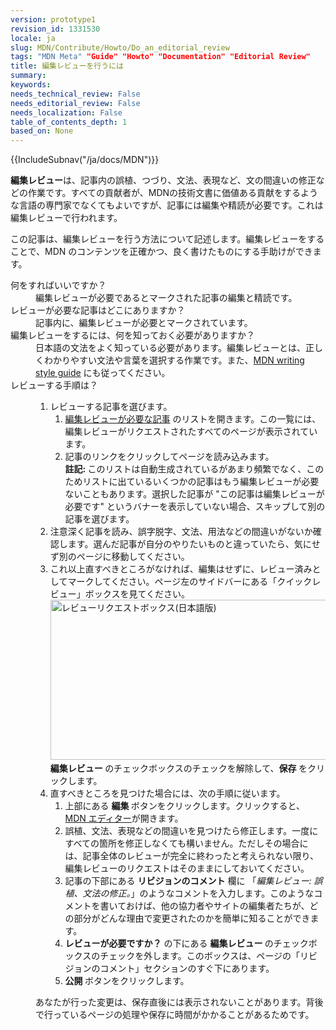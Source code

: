 ```yaml
---
version: prototype1
revision_id: 1331530
locale: ja
slug: MDN/Contribute/Howto/Do_an_editorial_review
tags: "MDN Meta" "Guide" "Howto" "Documentation" "Editorial Review"
title: 編集レビューを行うには
summary: 
keywords: 
needs_technical_review: False
needs_editorial_review: False
needs_localization: False
table_of_contents_depth: 1
based_on: None
---
```

<div>{{IncludeSubnav("/ja/docs/MDN")}}</div>

<p class="summary"><strong>編集レビュー</strong>は、記事内の誤植、つづり、文法、表現など、文の間違いの修正などの作業です。すべての貢献者が、MDNの技術文書に価値ある貢献をするような言語の専門家でなくてもよいですが、記事には編集や精読が必要です。これは編集レビューで行われます。</p>

<p><span class="seoSummary">この記事は、編集レビューを行う方法について記述します。編集レビューをすることで、MDN のコンテンツを正確かつ、良く書けたものにする手助けができます。</span></p>

<dl>
 <dt>何をすればいいですか？</dt>
 <dd>編集レビューが必要であるとマークされた記事の編集と精読です。</dd>
 <dt>レビューが必要な記事はどこにありますか？</dt>
 <dd>記事内に、編集レビューが必要とマークされています。</dd>
 <dt>編集レビューをするには、何を知っておく必要がありますか？</dt>
 <dd>日本語の文法をよく知っている必要があります。編集レビューとは、正しくわかりやすい文法や言葉を選択する作業です。また、<a href="https://developer.mozilla.org/en-US/docs/MDN/Contribute/Guidelines/Writing_style_guide">MDN writing style guide</a>&nbsp;にも従ってください。</dd>
 <dt>レビューする手順は？</dt>
 <dd>
 <ol>
  <li>レビューする記事を選びます。
   <ol>
    <li><a href="/docs/needs-review/editorial">編集レビューが必要な記事</a> のリストを開きます。この一覧には、編集レビューがリクエストされたすべてのページが表示されています。</li>
    <li>記事のリンクをクリックしてページを読み込みます。<br />
     <strong>註記: </strong>このリストは自動生成されているがあまり頻繁でなく、このためリストに出ているいくつかの記事はもう編集レビューが必要ないこともあります。選択した記事が&nbsp;"この記事は編集レビューが必要です" というバナーを表示していない場合、スキップして別の記事を選びます。</li>
   </ol>
  </li>
  <li>注意深く記事を読み、誤字脱字、文法、用法などの間違いがないか確認します。選んだ記事が自分のやりたいものと違っていたら、気にせず別のページに移動してください。</li>
  <li>これ以上直すべきところがなければ、編集はせずに、レビュー済みとしてマークしてください。ページ左のサイドバーにある「クイックレビュー」ボックスを見てください。<br />
   <img alt="レビューリクエストボックス(日本語版)" src="https://mdn.mozillademos.org/files/14709/2017-02-23%2011.48.25.png" style="height:256px; width:692px" /><br />
   <strong>編集レビュー&nbsp;</strong>のチェックボックスのチェックを解除して、<strong>保存&nbsp;</strong>をクリックします。</li>
  <li>直すべきところを見つけた場合には、次の手順に従います。
   <ol>
    <li>上部にある&nbsp;<strong>編集&nbsp;</strong>ボタンをクリックします。クリックすると、<a href="/docs/Project:MDN/Contributing/Editor_guide">MDN エディター</a>が開きます。</li>
    <li>誤植、文法、表現などの間違いを見つけたら修正します。一度にすべての箇所を修正しなくても構いません。ただしその場合には、記事全体のレビューが完全に終わったと考えられない限り、編集レビューのリクエストはそのままにしておいてください。</li>
    <li>記事の下部にある <strong>リビジョンのコメント</strong> 欄に 「<em>編集レビュー: 誤植、文法の修正。</em>」のようなコメントを入力します。このようなコメントを書いておけば、他の協力者やサイトの編集者たちが、どの部分がどんな理由で変更されたのかを簡単に知ることができます。</li>
    <li><strong>レビューが必要ですか？</strong>&nbsp;の下にある&nbsp;<strong>編集レビュー&nbsp;</strong>のチェックボックスのチェックを外します。このボックスは、ページの「リビジョンのコメント」セクションのすぐ下にあります。</li>
    <li><strong>公開&nbsp;</strong>ボタンをクリックします。</li>
   </ol>
  </li>
 </ol>

 <div class="note">
 <p>あなたが行った変更は、保存直後には表示されないことがあります。背後で行っているページの処理や保存に時間がかかることがあるためです。</p>
 </div>
 </dd>
</dl>

